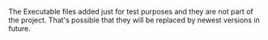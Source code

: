 The Executable files added just for test purposes and they are not part of the project. That's possible that they will be replaced by newest versions in future.